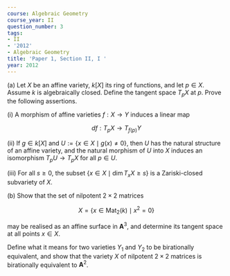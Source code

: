 ```yaml
---
course: Algebraic Geometry
course_year: II
question_number: 3
tags:
- II
- '2012'
- Algebraic Geometry
title: 'Paper 1, Section II, I '
year: 2012
---
```




(a) Let $X$ be an affine variety, $k[X]$ its ring of functions, and let $p \in X$. Assume $k$ is algebraically closed. Define the tangent space $T_{p} X$ at $p$. Prove the following assertions.

(i) A morphism of affine varieties $f: X \rightarrow Y$ induces a linear map

$$d f: T_{p} X \rightarrow T_{f(p)} Y$$

(ii) If $g \in k[X]$ and $U:=\{x \in X \mid g(x) \neq 0\}$, then $U$ has the natural structure of an affine variety, and the natural morphism of $U$ into $X$ induces an isomorphism $T_{p} U \rightarrow T_{p} X$ for all $p \in U$.

(iii) For all $s \geqslant 0$, the subset $\left\{x \in X \mid \operatorname{dim} T_{x} X \geqslant s\right\}$ is a Zariski-closed subvariety of $X$.

(b) Show that the set of nilpotent $2 \times 2$ matrices

$$X=\left\{x \in \operatorname{Mat}_{2}(k) \mid x^{2}=0\right\}$$

may be realised as an affine surface in $\mathbf{A}^{3}$, and determine its tangent space at all points $x \in X$.

Define what it means for two varieties $Y_{1}$ and $Y_{2}$ to be birationally equivalent, and show that the variety $X$ of nilpotent $2 \times 2$ matrices is birationally equivalent to $\mathbf{A}^{2}$.